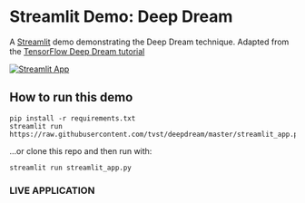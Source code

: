 # Streamlit Demo: Deep Dream

A [Streamlit](https://streamlit.io) demo demonstrating the Deep Dream technique.
Adapted from the [TensorFlow Deep Dream
tutorial](https://github.com/tensorflow/tensorflow/tree/master/tensorflow/examples/tutorials/deepdream)

[![Streamlit App](https://static.streamlit.io/badges/streamlit_badge_black_white.svg)](https://share.streamlit.io/streamlit/demo-deepdream)



## How to run this demo

```
pip install -r requirements.txt
streamlit run https://raw.githubusercontent.com/tvst/deepdream/master/streamlit_app.py
```

...or clone this repo and then run with:
```
streamlit run streamlit_app.py
```

### LIVE APPLICATION


